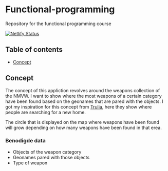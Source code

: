 # Functional-programming 
Repository for the functional programming course

[![Netlify Status](https://api.netlify.com/api/v1/badges/43248ba6-c26d-4375-a94c-d4e2d4f76de6/deploy-status)](https://app.netlify.com/sites/wizardly-lovelace-12c5cc/deploys)

## Table of contents
* [Concept](#concept)

## Concept
The concept of this appliction revolves around the weapons collection of the NMVW. I want to show where the most weapons of a certain category have been found based on the geonames that are pared with the objects. I got my inspiration for this concept from [Trulia](https://www.trulia.com/research/where-are-house-hunters-searching/), here they show where people are searching for a new home.

The circle that is displayed on the map where weapons have been found will grow depending on how many weapons have been found in that erea.

### Benodigde data
* Objects of the weapon category
* Geonames pared with those objects
* Type of weapon

